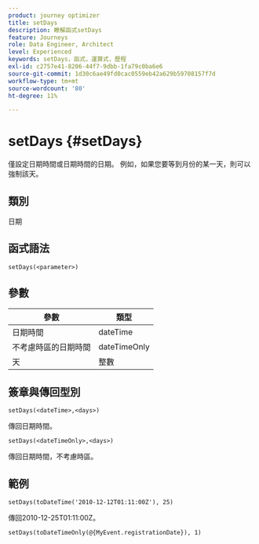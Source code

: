 ```yaml
---
product: journey optimizer
title: setDays
description: 瞭解函式setDays
feature: Journeys
role: Data Engineer, Architect
level: Experienced
keywords: setDays，函式，運算式，歷程
exl-id: c2757e41-8206-44f7-9dbb-1fa79c0ba6e6
source-git-commit: 1d30c6ae49fd0cac0559eb42a629b59708157f7d
workflow-type: tm+mt
source-wordcount: '80'
ht-degree: 11%

---
```


# setDays {#setDays}

僅設定日期時間或日期時間的日期。 例如，如果您要等到月份的某一天，則可以強制該天。

## 類別

日期

## 函式語法

`setDays(<parameter>)`

## 參數

| 參數 | 類型 |
|--- |--- |
| 日期時間 | dateTime |
| 不考慮時區的日期時間 | dateTimeOnly |
| 天 | 整數 |

## 簽章與傳回型別

`setDays(<dateTime>,<days>)`

傳回日期時間。

`setDays(<dateTimeOnly>,<days>)`

傳回日期時間，不考慮時區。

## 範例

`setDays(toDateTime('2010-12-12T01:11:00Z'), 25)`

傳回2010-12-25T01:11:00Z。

`setDays(toDateTimeOnly(@{MyEvent.registrationDate}), 1)`
